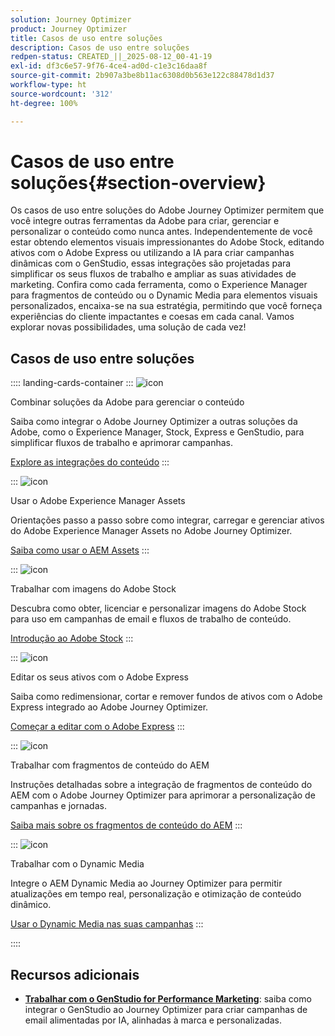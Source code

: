 ```yaml
---
solution: Journey Optimizer
product: Journey Optimizer
title: Casos de uso entre soluções
description: Casos de uso entre soluções
redpen-status: CREATED_||_2025-08-12_00-41-19
exl-id: df3c6e57-9f76-4ce4-ad0d-c1e3c16daa8f
source-git-commit: 2b907a3be8b11ac6308d0b563e122c88478d1d37
workflow-type: ht
source-wordcount: '312'
ht-degree: 100%

---
```


# Casos de uso entre soluções{#section-overview}

Os casos de uso entre soluções do Adobe Journey Optimizer permitem que você integre outras ferramentas da Adobe para criar, gerenciar e personalizar o conteúdo como nunca antes. Independentemente de você estar obtendo elementos visuais impressionantes do Adobe Stock, editando ativos com o Adobe Express ou utilizando a IA para criar campanhas dinâmicas com o GenStudio, essas integrações são projetadas para simplificar os seus fluxos de trabalho e ampliar as suas atividades de marketing. Confira como cada ferramenta, como o Experience Manager para fragmentos de conteúdo ou o Dynamic Media para elementos visuais personalizados, encaixa-se na sua estratégia, permitindo que você forneça experiências do cliente impactantes e coesas em cada canal. Vamos explorar novas possibilidades, uma solução de cada vez!

## Casos de uso entre soluções

:::: landing-cards-container
:::
![icon](https://cdn.experienceleague.adobe.com/icons/puzzle-piece.svg?lang=pt-BR)

Combinar soluções da Adobe para gerenciar o conteúdo

Saiba como integrar o Adobe Journey Optimizer a outras soluções da Adobe, como o Experience Manager, Stock, Express e GenStudio, para simplificar fluxos de trabalho e aprimorar campanhas.

[Explore as integrações do conteúdo](../using/integrations/content-integrations.md)
:::

:::
![icon](https://cdn.experienceleague.adobe.com/icons/screwdriver-wrench.svg?lang=pt-BR)

Usar o Adobe Experience Manager Assets

Orientações passo a passo sobre como integrar, carregar e gerenciar ativos do Adobe Experience Manager Assets no Adobe Journey Optimizer.

[Saiba como usar o AEM Assets](../using/integrations/assets.md)
:::

:::
![icon](https://cdn.experienceleague.adobe.com/icons/images.svg?lang=pt-BR)

Trabalhar com imagens do Adobe Stock

Descubra como obter, licenciar e personalizar imagens do Adobe Stock para uso em campanhas de email e fluxos de trabalho de conteúdo.

[Introdução ao Adobe Stock](../using/integrations/stock.md)
:::

:::
![icon](https://cdn.experienceleague.adobe.com/icons/pencil-ruler.svg?lang=pt-BR)

Editar os seus ativos com o Adobe Express

Saiba como redimensionar, cortar e remover fundos de ativos com o Adobe Express integrado ao Adobe Journey Optimizer.

[Começar a editar com o Adobe Express](../using/integrations/express.md)
:::

:::
![icon](https://cdn.experienceleague.adobe.com/icons/code-branch.svg?lang=pt-BR)

Trabalhar com fragmentos de conteúdo do AEM

Instruções detalhadas sobre a integração de fragmentos de conteúdo do AEM com o Adobe Journey Optimizer para aprimorar a personalização de campanhas e jornadas.

[Saiba mais sobre os fragmentos de conteúdo do AEM](../using/integrations/aem-fragments.md)
:::

:::
![icon](https://cdn.experienceleague.adobe.com/icons/bullseye.svg?lang=pt-BR)

Trabalhar com o Dynamic Media

Integre o AEM Dynamic Media ao Journey Optimizer para permitir atualizações em tempo real, personalização e otimização de conteúdo dinâmico.

[Usar o Dynamic Media nas suas campanhas](../using/integrations/aem-dynamic.md)
:::

::::


## Recursos adicionais

- **[Trabalhar com o GenStudio for Performance Marketing](../using/integrations/genstudio.md)**: saiba como integrar o GenStudio ao Journey Optimizer para criar campanhas de email alimentadas por IA, alinhadas à marca e personalizadas.
